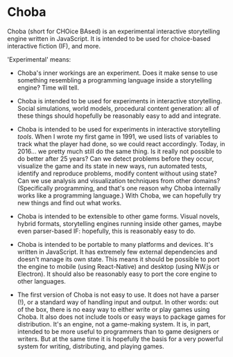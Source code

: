# Choba

Choba (short for CHOice BAsed) is an experimental interactive storytelling engine written in JavaScript. It is intended to be used for choice-based interactive fiction (IF), and more.

'Experimental' means:

* Choba's inner workings are an experiment. Does it make sense to use something resembling a programming language inside a storytelling engine? Time will tell.

* Choba is intended to be used for experiments in interactive storytelling. Social simulations, world models, procedural content generation: all of these things should hopefully be reasonably easy to add and integrate.

* Choba is intended to be used for experiments in interactive storytelling *tools*. When I wrote my first game in 1991, we used lists of variables to track what the player had done, so we could react accordingly. Today, in 2016... we pretty much still do the same thing. Is it really not possible to do better after 25 years? Can we detect problems before they occur, visualize the game and its state in new ways, run automated tests, identify and reproduce problems, modify content without using state? Can we use analysis and visualization techniques from other domains? (Specifically programming, and that's one reason why Choba internally works like a programming language.) With Choba, we can hopefully try new things and find out what works.

* Choba is intended to be extensible to other game forms. Visual novels, hybrid formats, storytelling engines running inside other games, maybe even parser-based IF: hopefully, this is reasonably easy to do.

* Choba is intended to be portable to many platforms and devices. It's written in JavaScript. It has extremely few external dependencies and doesn't manage its own state. This means it should be possible to port the engine to mobile (using React-Native) and desktop (using NW.js or Electron). It should also be reasonably easy to port the core engine to other languages.

* The first version of Choba is not easy to use. It does not have a parser (!), or a standard way of handling input and output. In other words: out of the box, there is no easy way to either write or play games using Choba. It also does not include tools or easy ways to package games for distribution. It's an engine, not a game-making system. It is, in part, intended to be more useful to programmers than to game designers or writers. But at the same time it is hopefully the basis for a very powerful system for writing, distributing, and playing games.
